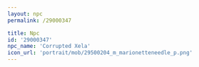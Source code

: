 ```yaml
---
layout: npc
permalink: /29000347

title: Npc
id: '29000347'
npc_name: 'Corrupted Xela'
icon_url: 'portrait/mob/29500204_m_marionetteneedle_p.png'
---
```

